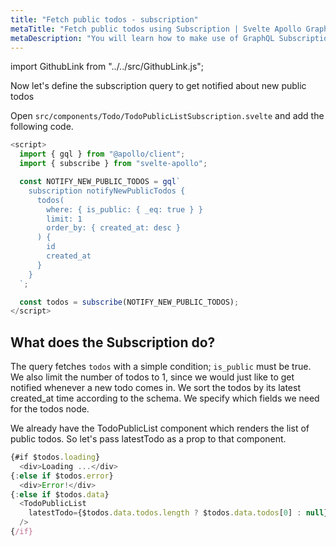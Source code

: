 ```yaml
---
title: "Fetch public todos - subscription"
metaTitle: "Fetch public todos using Subscription | Svelte Apollo GraphQL Tutorial"
metaDescription: "You will learn how to make use of GraphQL Subscriptions to get notified whenever a new todo comes in Svelte App"
---
```


import GithubLink from "../../src/GithubLink.js";

Now let's define the subscription query to get notified about new public todos

Open `src/components/Todo/TodoPublicListSubscription.svelte` and add the following code.

<GithubLink link="https://github.com/hasura/learn-graphql/blob/master/tutorials/frontend/svelte-apollo/app-final/src/components/Todo/TodoPublicListSubscription.svelte" text="src/components/Todo/TodoPublicListSubscription.svelte" />

```javascript
<script>
  import { gql } from "@apollo/client";
  import { subscribe } from "svelte-apollo";

  const NOTIFY_NEW_PUBLIC_TODOS = gql`
    subscription notifyNewPublicTodos {
      todos(
        where: { is_public: { _eq: true } }
        limit: 1
        order_by: { created_at: desc }
      ) {
        id
        created_at
      }
    }
  `;

  const todos = subscribe(NOTIFY_NEW_PUBLIC_TODOS);
</script>

```

## What does the Subscription do?

The query fetches `todos` with a simple condition; `is_public` must be true. We also limit the number of todos to 1, since we would just like to get notified whenever a new todo comes in.
We sort the todos by its latest created_at time according to the schema. We specify which fields we need for the todos node.

We already have the TodoPublicList component which renders the list of public todos. So let's pass latestTodo as a prop to that component.

```javascript
{#if $todos.loading}
  <div>Loading ...</div>
{:else if $todos.error}
  <div>Error!</div>
{:else if $todos.data}
  <TodoPublicList
    latestTodo={$todos.data.todos.length ? $todos.data.todos[0] : null}
  />
{/if}
```
